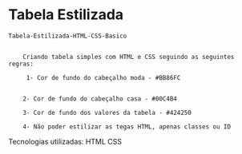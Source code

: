# Tabela Estilizada

    Tabela-Estilizada-HTML-CSS-Basico

   
        Criando tabela simples com HTML e CSS seguindo as seguintes regras:
   
         1- Cor de fundo do cabeçalho moda - #BB86FC

   
        2- Cor de fundo do cabeçalho casa - #00C4B4 
    
        3- Cor de fundo dos valores da tabela - #424250
    
        4- Não poder estilizar as tegas HTML, apenas classes ou ID

   

   





Tecnologias utilizadas:
HTML
CSS
